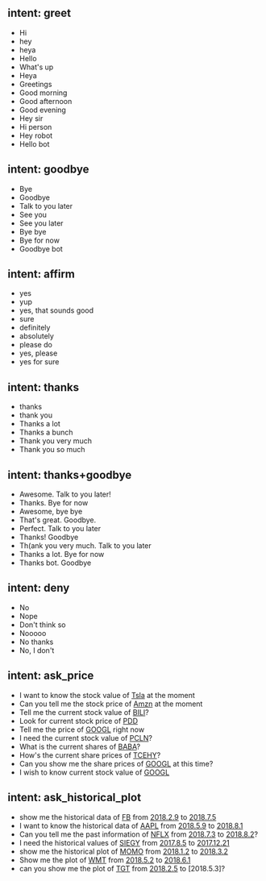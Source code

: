 ## intent: greet
- Hi
- hey
- heya
- Hello
- What's up
- Heya
- Greetings
- Good  morning
- Good afternoon
- Good evening
- Hey sir
- Hi person
- Hey robot
- Hello bot
 
 
## intent: goodbye
- Bye
- Goodbye
- Talk to you later
- See you
- See you later
- Bye bye
- Bye for now
- Goodbye bot
 
 
## intent: affirm
- yes
- yup
- yes, that sounds good
- sure
- definitely
- absolutely
- please do
- yes, please
- yes for sure


## intent: thanks
- thanks
- thank you
- Thanks a lot
- Thanks a bunch
- Thank you very much
- Thank you so much

 
## intent: thanks+goodbye
- Awesome. Talk to you later!
- Thanks. Bye for now
- Awesome, bye bye
- That's great. Goodbye.
- Perfect. Talk to you later
- Thanks! Goodbye
- Th(ank you very much. Talk to you later
- Thanks a lot. Bye for now
- Thanks bot. Goodbye


## intent: deny
- No
- Nope
- Don't think so
- Nooooo
- No thanks
- No, I don't


## intent: ask_price
- I want to know the stock value of [Tsla](company) at the moment
- Can you tell me the stock price of [Amzn](company) at the moment
- Tell me the current stock value of [BILI](company)?
- Look for current stock price of [PDD](company)
- Tell me the price of [GOOGL](company) right now
- I need the current stock value of [PCLN](company)?
- What is the current shares of [BABA](company)?
- How's the current share prices of [TCEHY](company)?
- Can you show me the share prices of [GOOGL](company) at this time?
- I wish to know current stock value of [GOOGL](company)


## intent: ask_historical_plot
- show me the historical data of [FB](company) from [2018.2.9](start_time) to [2018.7.5](end_time)
- I want to know the historical data of [AAPL](company) from [2018.5.9](start_time) to [2018.8.1](end_time)
- Can you tell me the past information of [NFLX](company) from [2018.7.3](start_time) to [2018.8.2](end_time)?
- I need the historical values of [SIEGY](company) from [2017.8.5](start_time) to [2017.12.21](end_time)
- show me the historical plot of [MOMO](company) from [2018.1.2](start_time) to [2018.3.2](end_time)
- Show me the plot of [WMT](company) from [2018.5.2](start_time) to [2018.6.1](end_time)
- can you show me the plot of [TGT](company) from [2018.2.5](start_time) to [2018.5.3]?



